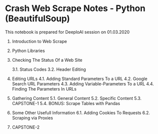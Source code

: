 # Crash Web Scrape Notes - Python (BeautifulSoup)


This notebook is prepared for DeeploAI session on 01.03.2020

1. Introduction to Web Scrape

2. Python Libraries

3. Checking The Status Of a Web Site

	3.1. Status Codes
	3.2. Header Editing

4. Editing URLs
	4.1. Adding Standard Parameters To a URL
	4.2. Google Search URL Parameters
	4.3. Adding Variable-Parameters To a URL
	4.4. Finding The Parameters In URLs

5. Gathering Content
	5.1. General Content
	5.2. Specific Content
	5.3. CAPSTONE-1
	5.4. BONUS: Scrape Tables with Pandas

6. Some Other Usefull Information
	6.1. Adding Cookies To Requests
	6.2. Scraping via Proxies

7. CAPSTONE-2
